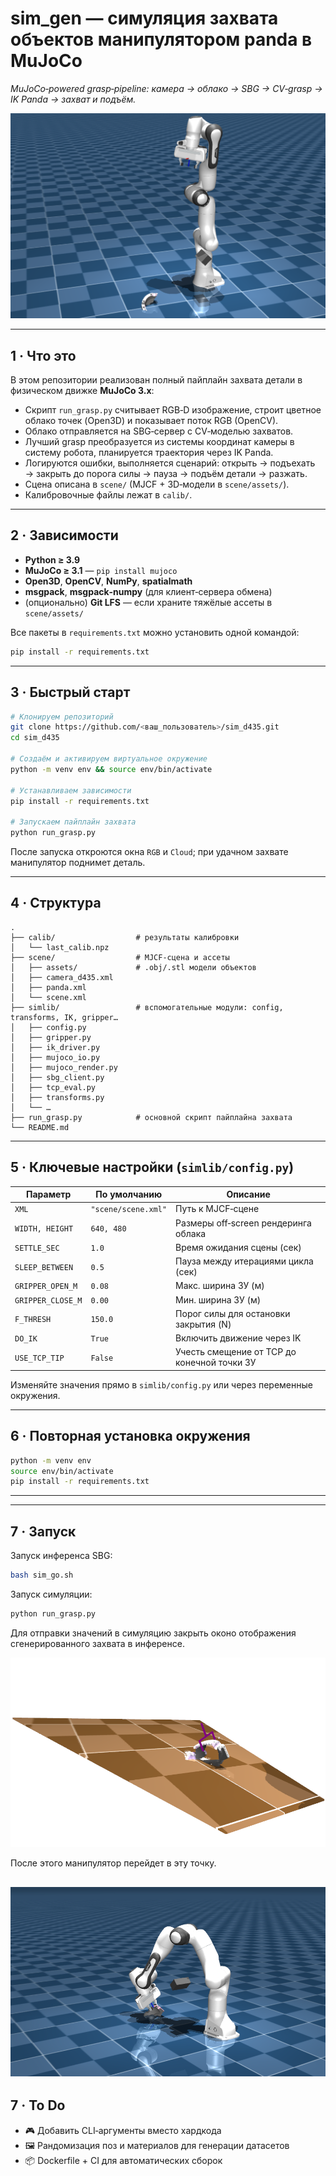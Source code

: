 # sim_gen — симуляция захвата объектов манипулятором panda в MuJoCo



*MuJoCo‑powered grasp‑pipeline: камера → облако → SBG → CV‑grasp → IK Panda → захват и подъём.*

![sim](media/sim.png)

---

## 1 · Что это

В этом репозитории реализован полный пайплайн захвата детали в физическом движке **MuJoCo 3.x**:

- Скрипт `run_grasp.py` считывает RGB‑D изображение, строит цветное облако точек (Open3D) и показывает поток RGB (OpenCV).
- Облако отправляется на SBG‑сервер с CV‑моделью захватов.
- Лучший grasp преобразуется из системы координат камеры в систему робота, планируется траектория через IK Panda.
- Логируются ошибки, выполняется сценарий: открыть → подъехать → закрыть до порога силы → пауза → подъём детали → разжать.
- Сцена описана в `scene/` (MJCF + 3D‑модели в `scene/assets/`).
- Калибровочные файлы лежат в `calib/`.

---

## 2 · Зависимости

- **Python ≥ 3.9**
- **MuJoCo ≥ 3.1** — `pip install mujoco`
- **Open3D**, **OpenCV**, **NumPy**, **spatialmath**
- **msgpack**, **msgpack‑numpy** (для клиент‑сервера обмена)
- (опционально) **Git LFS** — если храните тяжёлые ассеты в `scene/assets/`

Все пакеты в `requirements.txt` можно установить одной командой:

```bash
pip install -r requirements.txt
```

---

## 3 · Быстрый старт

```bash
# Клонируем репозиторий
git clone https://github.com/<ваш_пользователь>/sim_d435.git
cd sim_d435

# Создаём и активируем виртуальное окружение
python -m venv env && source env/bin/activate

# Устанавливаем зависимости
pip install -r requirements.txt

# Запускаем пайплайн захвата
python run_grasp.py
```

После запуска откроются окна `RGB` и `Cloud`; при удачном захвате манипулятор поднимет деталь.

---

## 4 · Структура

```plaintext
.
├── calib/                  # результаты калибровки
│   └── last_calib.npz
├── scene/                  # MJCF‑сцена и ассеты
│   ├── assets/             # .obj/.stl модели объектов
│   ├── camera_d435.xml
│   ├── panda.xml
│   └── scene.xml
├── simlib/                 # вспомогательные модули: config, transforms, IK, gripper…
│   ├── config.py
│   ├── gripper.py
│   ├── ik_driver.py
│   ├── mujoco_io.py
│   ├── mujoco_render.py
│   ├── sbg_client.py
│   ├── tcp_eval.py
│   ├── transforms.py
│   └── …
├── run_grasp.py            # основной скрипт пайплайна захвата
└── README.md
```

---

## 5 · Ключевые настройки (`simlib/config.py`)

| Параметр          | По умолчанию        | Описание                                      |
| ----------------- | ------------------- | --------------------------------------------- |
| `XML`             | `"scene/scene.xml"` | Путь к MJCF‑сцене                             |
| `WIDTH, HEIGHT`   | `640, 480`          | Размеры off‑screen рендеринга облака          |
| `SETTLE_SEC`      | `1.0`               | Время ожидания сцены (сек)                    |
| `SLEEP_BETWEEN`   | `0.5`               | Пауза между итерациями цикла (сек)            |
| `GRIPPER_OPEN_M`  | `0.08`              | Макс. ширина ЗУ (м)                   |
| `GRIPPER_CLOSE_M` | `0.00`              | Мин. ширина ЗУ (м)                    |
| `F_THRESH`        | `150.0`             | Порог силы для остановки закрытия (N)         |
| `DO_IK`           | `True`              | Включить движение через IK                    |
| `USE_TCP_TIP`     | `False`             | Учесть смещение от TCP до конечной точки ЗУ |

Изменяйте значения прямо в `simlib/config.py` или через переменные окружения.

---

## 6 · Повторная установка окружения

```bash
python -m venv env
source env/bin/activate
pip install -r requirements.txt
```

---

---

## 7 · Запуск

Запуск инференса SBG:
```bash
bash sim_go.sh
```
Запуск симуляции:
```bash
python run_grasp.py 
```
Для отправки значений в симуляцию закрыть оконо отображения сгенерированного захвата в инференсе.

![inf](media/inf.png)

После этого манипулятор перейдет в эту точку.

![go](media/go.png)
---

## 7 · To Do

- 🎮 Добавить CLI‑аргументы вместо хардкода
- 🖼️ Рандомизация поз и материалов для генерации датасетов
- 📦 Dockerfile + CI для автоматических сборок

